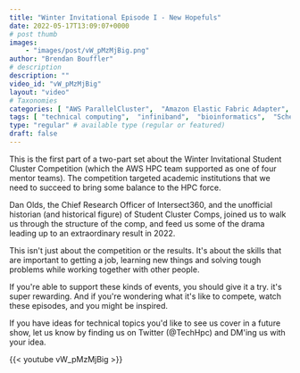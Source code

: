 ```yaml
---
title: "Winter Invitational Episode I - New Hopefuls"
date: 2022-05-17T13:09:07+0000
# post thumb
images:
    - "images/post/vW_pMzMjBig.png"
author: "Brendan Bouffler"
# description
description: ""
video_id: "vW_pMzMjBig"
layout: "video"
# Taxonomies
categories: [ "AWS ParallelCluster",  "Amazon Elastic Fabric Adapter",  "Amazon NICE DCV",  "Life Sciences", ]
tags: [ "technical computing",  "infiniband",  "bioinformatics",  "Schedulers",  "ParallelCluster",  "elastic fabric adapter",  "vizualization",  "scientific computing",  "DCV",  "GPUs",  "cloud computing",  "EFA",  "CPUs",  "High Performance Computing",  "Storage",  "MPI",  "HPC",  "elastic",  "autoscaling",  "Lustre",  "virtualization",  "tightly-coupled",  "EC2",  "techshorts", ]
type: "regular" # available type (regular or featured)
draft: false
---
```


This is the first part of a two-part set about the Winter Invitational Student Cluster Competition (which the AWS HPC team supported as one of four mentor teams). The competition targeted academic institutions that we need to succeed to bring some balance to the HPC force.

Dan Olds, the Chief Research Officer of Intersect360, and the unofficial historian (and historical figure) of Student Cluster Comps, joined us to walk us through the structure of the comp, and feed us some of the drama leading up to an extraordinary result in 2022. 

This isn't just about the competition or the results. It's about the skills that are important to getting a job, learning new things and solving tough problems while working together with other people.

If you're able to support these kinds of events, you should give it a try. it's super rewarding. And if you're wondering what it's like to compete, watch these episodes, and you might be inspired.

If you have ideas for technical topics you'd like to see us cover in a future show, let us know by finding us on Twitter (@TechHpc) and DM'ing us with your idea.

{{< youtube vW_pMzMjBig >}}